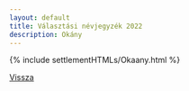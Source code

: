 ```yaml
---
layout: default
title: Választási névjegyzék 2022
description: Okány
---
```


{% include settlementHTMLs/Okaany.html %}

[Vissza](../)